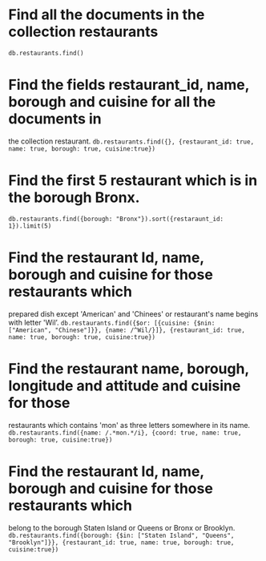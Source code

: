 # Find all the documents in the collection restaurants
``db.restaurants.find()``
# Find the fields restaurant_id, name, borough and cuisine for all the documents in
the collection restaurant.
``db.restaurants.find({}, {restaurant_id: true, name: true, borough: true, cuisine:true})``
# Find the first 5 restaurant which is in the borough Bronx.
``db.restaurants.find({borough: "Bronx"}).sort({restaraunt_id: 1}).limit(5)``
# Find the restaurant Id, name, borough and cuisine for those restaurants which
prepared dish except 'American' and 'Chinees' or restaurant's name begins with
letter 'Wil’.
``db.restaurants.find({$or: [{cuisine: {$nin: ["American", "Chinese"]}}, {name: /^Wil/}]}, {restaurant_id: true, name: true, borough: true, cuisine:true})``
# Find the restaurant name, borough, longitude and attitude and cuisine for those
restaurants which contains 'mon' as three letters somewhere in its name.
``db.restaurants.find({name: /.*mon.*/i}, {coord: true, name: true, borough: true, cuisine:true})``

# Find the restaurant Id, name, borough and cuisine for those restaurants which
belong to the borough Staten Island or Queens or Bronx or Brooklyn.
``db.restaurants.find({borough: {$in: ["Staten Island", "Queens", "Brooklyn"]}}, {restaurant_id: true, name: true, borough: true, cuisine:true})``
